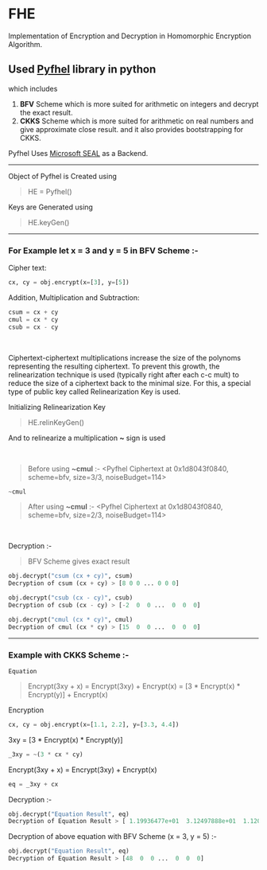 # FHE
Implementation of Encryption and Decryption in Homomorphic Encryption Algorithm.

## Used [Pyfhel](https://github.com/ibarrond/Pyfhel) library in python 

which includes 
1) **BFV** Scheme which is more suited for arithmetic on integers and decrypt the exact result.
2) **CKKS** Scheme which is more suited for arithmetic on real numbers and give approximate close result. 
and it also provides bootstrapping for CKKS.

Pyfhel Uses [Microsoft SEAL](https://github.com/microsoft/SEAL) as a Backend.

---

Object of Pyfhel is Created using
> HE = Pyfhel()

Keys are Generated using
> HE.keyGen()

---


### For Example let **x = 3** and **y = 5** in BFV Scheme :-
Cipher text:

```python
cx, cy = obj.encrypt(x=[3], y=[5])
```

Addition, Multiplication and Subtraction:
```python
csum = cx + cy
cmul = cx * cy
csub = cx - cy
```

<br>
<p> Ciphertext-ciphertext multiplications increase the size of the polynoms 
representing the resulting ciphertext. To prevent this growth, the 
relinearization technique is used (typically right after each c-c mult) to 
reduce the size of a ciphertext back to the minimal size.
For this, a special type of public key called Relinearization Key is used.

Initializing Relinearization Key
> HE.relinKeyGen() 
  
And to relinearize a multiplication **~** sign is used
</p>
</br>



> Before using **~cmul** :- <Pyfhel Ciphertext at 0x1d8043f0840, scheme=bfv, size=3/3, noiseBudget=114>

```python
~cmul
```

> After using **~cmul** :- <Pyfhel Ciphertext at 0x1d8043f0840, scheme=bfv, size=2/3, noiseBudget=114>

<br>

Decryption :-
> BFV Scheme gives exact result
```python
obj.decrypt("csum (cx + cy)", csum)
Decryption of csum (cx + cy) > [8 0 0 ... 0 0 0]

obj.decrypt("csub (cx - cy)", csub)
Decryption of csub (cx - cy) > [-2  0  0 ...  0  0  0]

obj.decrypt("cmul (cx * cy)", cmul)
Decryption of cmul (cx * cy) > [15  0  0 ...  0  0  0]
```

---

### Example with CKKS Scheme :-
`Equation`
> Encrypt(3xy + x) = Encrypt(3xy) + Encrypt(x) = [3 * Encrypt(x) * Encrypt(y)] + Encrypt(x)

Encryption
```python
cx, cy = obj.encrypt(x=[1.1, 2.2], y=[3.3, 4.4])
```

3xy = [3 * Encrypt(x) * Encrypt(y)]
```python
_3xy = ~(3 * cx * cy)
```

Encrypt(3xy + x) = Encrypt(3xy) + Encrypt(x)
```python
eq = _3xy + cx
```

Decryption :-
```python
obj.decrypt("Equation Result", eq)
Decryption of Equation Result > [ 1.19936477e+01  3.12497888e+01  1.12081209e-06 ...  1.08117709e-05 -1.27877279e-06 -3.55203472e-06]
```

Decryption of above equation with BFV Scheme (x = 3, y = 5) :-
```python
obj.decrypt("Equation Result", eq)
Decryption of Equation Result > [48  0  0 ...  0  0  0]
```

